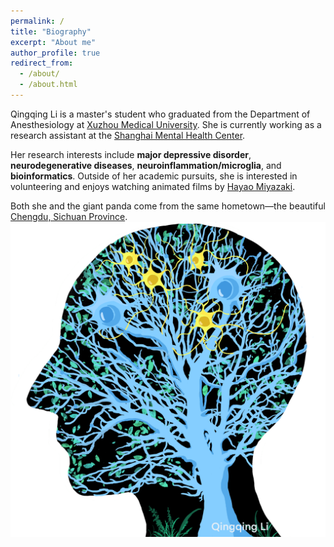 ```yaml
---
permalink: /
title: "Biography"
excerpt: "About me"
author_profile: true
redirect_from: 
  - /about/
  - /about.html
---  
```

Qingqing Li is a master's student who graduated from the Department of Anesthesiology at [Xuzhou Medical University](https://gjjyen.xzhmu.edu.cn/info/1012/1132.htm). She is currently working as a research assistant at the [Shanghai Mental Health Center](https://www.shsmu.edu.cn/english/info/1085/1224.htm). 

Her research interests include **major depressive disorder**, **neurodegenerative diseases**, **neuroinflammation/microglia**, and **bioinformatics**. Outside of her academic pursuits, she is interested in volunteering and enjoys watching animated films by [Hayao Miyazaki](https://www.britannica.com/biography/Miyazaki-Hayao). 

Both she and the giant panda come from the same hometown—the beautiful [Chengdu, Sichuan Province](https://wikimili.com/en/Chengdu).<img src='/images/background3.png'/>


